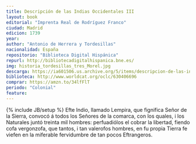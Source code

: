 ```yaml
---
title: Descripción de las Indias Occidentales III
layout: book
editorial: "Imprenta Real de Rodríguez Franco"
ciudad: Madrid
edicion: 1739
year: 
author: "Antonio de Herrera y Tordesillas"
nacionalidad: España
repositorio: "Biblioteca Digital Hispánica"
repurl: http://bibliotecadigitalhispanica.bne.es/
img: historia_tordesillas_tres_Morel.jpg
descarga: https://ia601506.us.archive.org/5/items/descripcion-de-las-indias-occidentales-iii/Descripci%C3%B3n%20de%20las%20Indias%20Occidentales%20III.pdf
biblioteca: http://www.worldcat.org/oclc/630406696
comprar: https://amzn.to/34lfFlT
periodo: "Colonial"
feature: 
---
```

{% include JB/setup %}
Efte Indio, llamado Lempira, que fignifica Señor de la Sierra, convocó á todos los Señores de la comarca, con los quales, i los Naturales juntó treinta mil hombres: perfuadiólos el cobrar la libertad, fiendo cofa vergonzofa,  que tantos, i tan valerofos hombres, en fu propia Tierra fe viefen en la miferable fervidumbre de tan pocos Eftrangeros.
